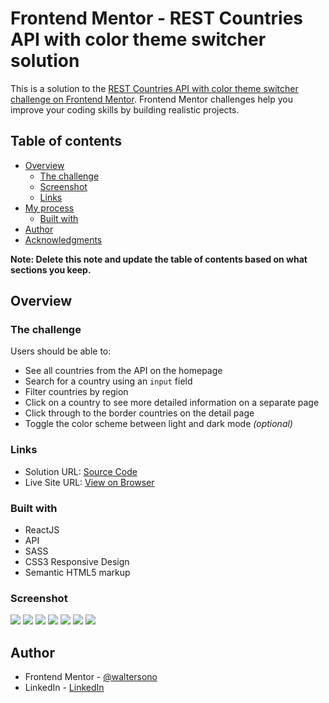# Frontend Mentor - REST Countries API with color theme switcher solution

This is a solution to the [REST Countries API with color theme switcher challenge on Frontend Mentor](https://www.frontendmentor.io/challenges/rest-countries-api-with-color-theme-switcher-5cacc469fec04111f7b848ca). Frontend Mentor challenges help you improve your coding skills by building realistic projects.

## Table of contents

- [Overview](#overview)
  - [The challenge](#the-challenge)
  - [Screenshot](#screenshot)
  - [Links](#links)
- [My process](#my-process)
  - [Built with](#built-with)
- [Author](#author)
- [Acknowledgments](#acknowledgments)

**Note: Delete this note and update the table of contents based on what sections you keep.**

## Overview

### The challenge

Users should be able to:

- See all countries from the API on the homepage
- Search for a country using an `input` field
- Filter countries by region
- Click on a country to see more detailed information on a separate page
- Click through to the border countries on the detail page
- Toggle the color scheme between light and dark mode _(optional)_

### Links

- Solution URL: [Source Code](https://github.com/waltersono/ecommerce-product-page-main)
- Live Site URL: [View on Browser](https://waltersono.github.io/ecommerce-product-page-main/)

### Built with

- ReactJS
- API
- SASS
- CSS3 Responsive Design
- Semantic HTML5 markup

### Screenshot

![](./screenshot-1.png)
![](./screenshot-2.png)
![](./screenshot-3.png)
![](./screenshot-4.png)
![](./screenshot-5.png)
![](./screenshot-6.png)
![](./screenshot-7.png)

## Author

- Frontend Mentor - [@waltersono](https://www.frontendmentor.io/profile/waltersono)
- LinkedIn - [LinkedIn](https://www.linkedin.com/in/waltersono)
